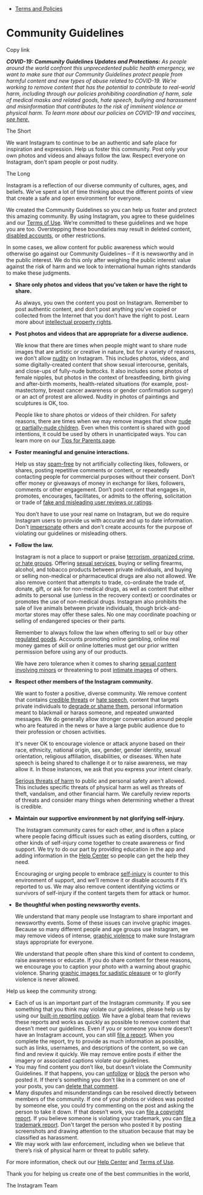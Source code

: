 *   [Terms and Policies](https://help.instagram.com/1417489251945243/?helpref=breadcrumb)

Community Guidelines
====================

Copy link

_**COVID-19: Community Guidelines Updates and Protections:** As people around the world confront this unprecedented public health emergency, we want to make sure that our Community Guidelines protect people from harmful content and new types of abuse related to COVID-19. We’re working to remove content that has the potential to contribute to real-world harm, including through our policies prohibiting coordination of harm, sale of medical masks and related goods, hate speech, bullying and harassment and misinformation that contributes to the risk of imminent violence or physical harm. To learn more about our policies on COVID-19 and vaccines, [see here.](https://help.instagram.com/697825587576762?helpref=faq_content)_

The Short

We want Instagram to continue to be an authentic and safe place for inspiration and expression. Help us foster this community. Post only your own photos and videos and always follow the law. Respect everyone on Instagram, don’t spam people or post nudity.

The Long

Instagram is a reflection of our diverse community of cultures, ages, and beliefs. We’ve spent a lot of time thinking about the different points of view that create a safe and open environment for everyone.

We created the Community Guidelines so you can help us foster and protect this amazing community. By using Instagram, you agree to these guidelines and our [Terms of Use](https://www.instagram.com/legal/terms). We’re committed to these guidelines and we hope you are too. Overstepping these boundaries may result in deleted content, [disabled accounts](https://help.instagram.com/366993040048856?helpref=faq_content), or other restrictions.

In some cases, we allow content for public awareness which would otherwise go against our Community Guidelines – if it is newsworthy and in the public interest. We do this only after weighing the public interest value against the risk of harm and we look to international human rights standards to make these judgments.

*   **Share only photos and videos that you’ve taken or have the right to share.**
    
    As always, you own the content you post on Instagram. Remember to post authentic content, and don’t post anything you’ve copied or collected from the Internet that you don’t have the right to post. Learn more about [intellectual property rights](https://help.instagram.com/126382350847838?helpref=faq_content).
    
*   **Post photos and videos that are appropriate for a diverse audience.**
    
    We know that there are times when people might want to share nude images that are artistic or creative in nature, but for a variety of reasons, we don’t allow [nudity](https://l.instagram.com/?u=https%3A%2F%2Fwww.facebook.com%2Fcommunitystandards%2Fadult_nudity_sexual_activity&e=AT2bbVYpwVTpdxhlXUYPWcneKnHSgkx1_lE_YtCUOCSSWTj7F4hvpGUKNCc-OecclH1dY5aaQn7reTVlfi5lAoOFQ8OcArPLgKBsA8AJItOhxoFj94S6M0VxMejfO8GQTn2n5fbyQmdpTjAMLTLi9WQZ9OSEvfXYvEy9XQ) on Instagram. This includes photos, videos, and some digitally-created content that show sexual intercourse, genitals, and close-ups of fully-nude buttocks. It also includes some photos of female nipples, but photos in the context of breastfeeding, birth giving and after-birth moments, health-related situations (for example, post-mastectomy, breast cancer awareness or gender confirmation surgery) or an act of protest are allowed. Nudity in photos of paintings and sculptures is OK, too.
    
    People like to share photos or videos of their children. For safety reasons, there are times when we may remove images that show [nude or partially-nude children](https://l.instagram.com/?u=https%3A%2F%2Fwww.facebook.com%2Fcommunitystandards%2Fchild_nudity_sexual_exploitation&e=AT2bbVYpwVTpdxhlXUYPWcneKnHSgkx1_lE_YtCUOCSSWTj7F4hvpGUKNCc-OecclH1dY5aaQn7reTVlfi5lAoOFQ8OcArPLgKBsA8AJItOhxoFj94S6M0VxMejfO8GQTn2n5fbyQmdpTjAMLTLi9WQZ9OSEvfXYvEy9XQ). Even when this content is shared with good intentions, it could be used by others in unanticipated ways. You can learn more on our [Tips for Parents page](https://help.instagram.com/154475974694511/?helpref=faq_content).
    
*   **Foster meaningful and genuine interactions.**
    
    Help us stay [spam-free](https://l.instagram.com/?u=https%3A%2F%2Fwww.facebook.com%2Fcommunitystandards%2Fspam&e=AT2bbVYpwVTpdxhlXUYPWcneKnHSgkx1_lE_YtCUOCSSWTj7F4hvpGUKNCc-OecclH1dY5aaQn7reTVlfi5lAoOFQ8OcArPLgKBsA8AJItOhxoFj94S6M0VxMejfO8GQTn2n5fbyQmdpTjAMLTLi9WQZ9OSEvfXYvEy9XQ) by not artificially collecting likes, followers, or shares, posting repetitive comments or content, or repeatedly contacting people for commercial purposes without their consent. Don’t offer money or giveaways of money in exchange for likes, followers, comments or other engagement. Don’t post content that engages in, promotes, encourages, facilitates, or admits to the offering, solicitation or trade of [fake and misleading user reviews or ratings](https://l.instagram.com/?u=https%3A%2F%2Fwww.facebook.com%2Fcommunitystandards%2Ffraud_deception&e=AT2bbVYpwVTpdxhlXUYPWcneKnHSgkx1_lE_YtCUOCSSWTj7F4hvpGUKNCc-OecclH1dY5aaQn7reTVlfi5lAoOFQ8OcArPLgKBsA8AJItOhxoFj94S6M0VxMejfO8GQTn2n5fbyQmdpTjAMLTLi9WQZ9OSEvfXYvEy9XQ).
    
    You don’t have to use your real name on Instagram, but we do require Instagram users to provide us with accurate and up to date information. Don't [impersonate](https://l.instagram.com/?u=https%3A%2F%2Fwww.facebook.com%2Fcommunitystandards%2Fmisrepresentation&e=AT2bbVYpwVTpdxhlXUYPWcneKnHSgkx1_lE_YtCUOCSSWTj7F4hvpGUKNCc-OecclH1dY5aaQn7reTVlfi5lAoOFQ8OcArPLgKBsA8AJItOhxoFj94S6M0VxMejfO8GQTn2n5fbyQmdpTjAMLTLi9WQZ9OSEvfXYvEy9XQ) others and don't create accounts for the purpose of violating our guidelines or misleading others.
    
*   **Follow the law.**
    
    Instagram is not a place to support or praise [terrorism, organized crime, or hate groups](https://l.instagram.com/?u=https%3A%2F%2Fwww.facebook.com%2Fcommunitystandards%2Fdangerous_individuals_organizations&e=AT2bbVYpwVTpdxhlXUYPWcneKnHSgkx1_lE_YtCUOCSSWTj7F4hvpGUKNCc-OecclH1dY5aaQn7reTVlfi5lAoOFQ8OcArPLgKBsA8AJItOhxoFj94S6M0VxMejfO8GQTn2n5fbyQmdpTjAMLTLi9WQZ9OSEvfXYvEy9XQ). Offering [sexual services](https://l.instagram.com/?u=https%3A%2F%2Fwww.facebook.com%2Fcommunitystandards%2Fsexual_solicitation&e=AT2bbVYpwVTpdxhlXUYPWcneKnHSgkx1_lE_YtCUOCSSWTj7F4hvpGUKNCc-OecclH1dY5aaQn7reTVlfi5lAoOFQ8OcArPLgKBsA8AJItOhxoFj94S6M0VxMejfO8GQTn2n5fbyQmdpTjAMLTLi9WQZ9OSEvfXYvEy9XQ), buying or selling firearms, alcohol, and tobacco products between private individuals, and buying or selling non-medical or pharmaceutical drugs are also not allowed. We also remove content that attempts to trade, co-ordinate the trade of, donate, gift, or ask for non-medical drugs, as well as content that either admits to personal use (unless in the recovery context) or coordinates or promotes the use of non-medical drugs. Instagram also prohibits the sale of live animals between private individuals, though brick-and-mortar stores may offer these sales. No one may coordinate poaching or selling of endangered species or their parts.
    
    Remember to always follow the law when offering to sell or buy other [regulated goods](https://l.instagram.com/?u=https%3A%2F%2Fwww.facebook.com%2Fcommunitystandards%2Fregulated_goods&e=AT2bbVYpwVTpdxhlXUYPWcneKnHSgkx1_lE_YtCUOCSSWTj7F4hvpGUKNCc-OecclH1dY5aaQn7reTVlfi5lAoOFQ8OcArPLgKBsA8AJItOhxoFj94S6M0VxMejfO8GQTn2n5fbyQmdpTjAMLTLi9WQZ9OSEvfXYvEy9XQ). Accounts promoting online gambling, online real money games of skill or online lotteries must get our prior written permission before using any of our products.
    
    We have zero tolerance when it comes to sharing [sexual content involving minors](https://l.instagram.com/?u=https%3A%2F%2Fwww.facebook.com%2Fcommunitystandards%2Fchild_nudity_sexual_exploitation&e=AT2bbVYpwVTpdxhlXUYPWcneKnHSgkx1_lE_YtCUOCSSWTj7F4hvpGUKNCc-OecclH1dY5aaQn7reTVlfi5lAoOFQ8OcArPLgKBsA8AJItOhxoFj94S6M0VxMejfO8GQTn2n5fbyQmdpTjAMLTLi9WQZ9OSEvfXYvEy9XQ) or threatening to post [intimate images](https://l.instagram.com/?u=https%3A%2F%2Fwww.facebook.com%2Fcommunitystandards%2Fsexual_exploitation_adults&e=AT2bbVYpwVTpdxhlXUYPWcneKnHSgkx1_lE_YtCUOCSSWTj7F4hvpGUKNCc-OecclH1dY5aaQn7reTVlfi5lAoOFQ8OcArPLgKBsA8AJItOhxoFj94S6M0VxMejfO8GQTn2n5fbyQmdpTjAMLTLi9WQZ9OSEvfXYvEy9XQ) of others.
    
*   **Respect other members of the Instagram community.**
    
    We want to foster a positive, diverse community. We remove content that contains [credible threats](https://l.instagram.com/?u=https%3A%2F%2Fwww.facebook.com%2Fcommunitystandards%2Fcredible_violence&e=AT2bbVYpwVTpdxhlXUYPWcneKnHSgkx1_lE_YtCUOCSSWTj7F4hvpGUKNCc-OecclH1dY5aaQn7reTVlfi5lAoOFQ8OcArPLgKBsA8AJItOhxoFj94S6M0VxMejfO8GQTn2n5fbyQmdpTjAMLTLi9WQZ9OSEvfXYvEy9XQ) or [hate speech](https://l.instagram.com/?u=https%3A%2F%2Fwww.facebook.com%2Fcommunitystandards%2Fhate_speech&e=AT2bbVYpwVTpdxhlXUYPWcneKnHSgkx1_lE_YtCUOCSSWTj7F4hvpGUKNCc-OecclH1dY5aaQn7reTVlfi5lAoOFQ8OcArPLgKBsA8AJItOhxoFj94S6M0VxMejfO8GQTn2n5fbyQmdpTjAMLTLi9WQZ9OSEvfXYvEy9XQ), content that targets private individuals to [degrade or shame them](https://l.instagram.com/?u=https%3A%2F%2Fwww.facebook.com%2Fcommunitystandards%2Fbullying&e=AT2bbVYpwVTpdxhlXUYPWcneKnHSgkx1_lE_YtCUOCSSWTj7F4hvpGUKNCc-OecclH1dY5aaQn7reTVlfi5lAoOFQ8OcArPLgKBsA8AJItOhxoFj94S6M0VxMejfO8GQTn2n5fbyQmdpTjAMLTLi9WQZ9OSEvfXYvEy9XQ), personal information meant to blackmail or harass someone, and repeated unwanted messages. We do generally allow stronger conversation around people who are featured in the news or have a large public audience due to their profession or chosen activities.
    
    It's never OK to encourage violence or attack anyone based on their race, ethnicity, national origin, sex, gender, gender identity, sexual orientation, religious affiliation, disabilities, or diseases. When hate speech is being shared to challenge it or to raise awareness, we may allow it. In those instances, we ask that you express your intent clearly.
    
    [Serious threats of harm](https://l.instagram.com/?u=https%3A%2F%2Fwww.facebook.com%2Fcommunitystandards%2Fcredible_violence&e=AT2bbVYpwVTpdxhlXUYPWcneKnHSgkx1_lE_YtCUOCSSWTj7F4hvpGUKNCc-OecclH1dY5aaQn7reTVlfi5lAoOFQ8OcArPLgKBsA8AJItOhxoFj94S6M0VxMejfO8GQTn2n5fbyQmdpTjAMLTLi9WQZ9OSEvfXYvEy9XQ) to public and personal safety aren't allowed. This includes specific threats of physical harm as well as threats of theft, vandalism, and other financial harm. We carefully review reports of threats and consider many things when determining whether a threat is credible.
    
*   **Maintain our supportive environment by not glorifying self-injury.**
    
    The Instagram community cares for each other, and is often a place where people facing difficult issues such as eating disorders, cutting, or other kinds of self-injury come together to create awareness or find support. We try to do our part by providing education in the app and adding information in the [Help Center](https://help.instagram.com/) so people can get the help they need.
    
    Encouraging or urging people to embrace [self-injury](https://l.instagram.com/?u=https%3A%2F%2Fwww.facebook.com%2Fcommunitystandards%2Fsuicide_self_injury_violence&e=AT2bbVYpwVTpdxhlXUYPWcneKnHSgkx1_lE_YtCUOCSSWTj7F4hvpGUKNCc-OecclH1dY5aaQn7reTVlfi5lAoOFQ8OcArPLgKBsA8AJItOhxoFj94S6M0VxMejfO8GQTn2n5fbyQmdpTjAMLTLi9WQZ9OSEvfXYvEy9XQ) is counter to this environment of support, and we’ll remove it or disable accounts if it’s reported to us. We may also remove content identifying victims or survivors of self-injury if the content targets them for attack or humor.
    
*   **Be thoughtful when posting newsworthy events.**
    
    We understand that many people use Instagram to share important and newsworthy events. Some of these issues can involve graphic images. Because so many different people and age groups use Instagram, we may remove videos of intense, [graphic violence](https://l.instagram.com/?u=https%3A%2F%2Fwww.facebook.com%2Fcommunitystandards%2Fgraphic_violence&e=AT2bbVYpwVTpdxhlXUYPWcneKnHSgkx1_lE_YtCUOCSSWTj7F4hvpGUKNCc-OecclH1dY5aaQn7reTVlfi5lAoOFQ8OcArPLgKBsA8AJItOhxoFj94S6M0VxMejfO8GQTn2n5fbyQmdpTjAMLTLi9WQZ9OSEvfXYvEy9XQ) to make sure Instagram stays appropriate for everyone.
    
    We understand that people often share this kind of content to condemn, raise awareness or educate. If you do share content for these reasons, we encourage you to caption your photo with a warning about graphic violence. Sharing [graphic images for sadistic pleasure](https://l.instagram.com/?u=https%3A%2F%2Fwww.facebook.com%2Fcommunitystandards%2Fcruel_insensitive&e=AT2bbVYpwVTpdxhlXUYPWcneKnHSgkx1_lE_YtCUOCSSWTj7F4hvpGUKNCc-OecclH1dY5aaQn7reTVlfi5lAoOFQ8OcArPLgKBsA8AJItOhxoFj94S6M0VxMejfO8GQTn2n5fbyQmdpTjAMLTLi9WQZ9OSEvfXYvEy9XQ) or to glorify violence is never allowed.
    

Help us keep the community strong:

*   Each of us is an important part of the Instagram community. If you see something that you think may violate our guidelines, please help us by using our [built-in reporting option](https://help.instagram.com/165828726894770?helpref=faq_content). We have a global team that reviews these reports and works as quickly as possible to remove content that doesn’t meet our guidelines. Even if you or someone you know doesn’t have an Instagram account, you can still [file a report](https://help.instagram.com/contact/383679321740945). When you complete the report, try to provide as much information as possible, such as links, usernames, and descriptions of the content, so we can find and review it quickly. We may remove entire posts if either the imagery or associated captions violate our guidelines.
*   You may find content you don’t like, but doesn’t violate the Community Guidelines. If that happens, you can [unfollow](https://help.instagram.com/286340048138725?helpref=faq_content) or [block](https://help.instagram.com/426700567389543/?helpref=faq_content) the person who posted it. If there's something you don't like in a comment on one of your posts, you can [delete that comment](https://help.instagram.com/289098941190483?helpref=faq_content).
*   Many disputes and misunderstandings can be resolved directly between members of the community. If one of your photos or videos was posted by someone else, you could try commenting on the post and asking the person to take it down. If that doesn’t work, you can [file a copyright report](https://help.instagram.com/126382350847838?helpref=faq_content). If you believe someone is violating your trademark, you can [file a trademark report](https://help.instagram.com/222826637847963?helpref=faq_content). Don't target the person who posted it by posting screenshots and drawing attention to the situation because that may be classified as harassment.
*   We may work with law enforcement, including when we believe that there’s risk of physical harm or threat to public safety.

For more information, check out our [Help Center](https://help.instagram.com/) and [Terms of Use](https://l.instagram.com/?u=http%3A%2F%2Finstagram.com%2Flegal%2Fterms%2F%23&e=AT2bbVYpwVTpdxhlXUYPWcneKnHSgkx1_lE_YtCUOCSSWTj7F4hvpGUKNCc-OecclH1dY5aaQn7reTVlfi5lAoOFQ8OcArPLgKBsA8AJItOhxoFj94S6M0VxMejfO8GQTn2n5fbyQmdpTjAMLTLi9WQZ9OSEvfXYvEy9XQ).

Thank you for helping us create one of the best communities in the world,

The Instagram Team